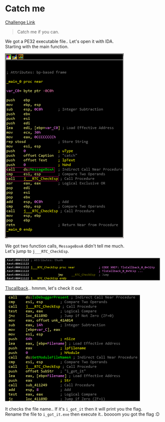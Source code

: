**Catch me**
===================  
[Challenge Link](https://s3-eu-west-1.amazonaws.com/hubchallenges/Reverse/a.out)

> Catch me if you can.  

We got a PE32 executable file.. Let's open it with IDA.  
Starting with the main function.

![](images/catch-me1.png)

We got two function calls, `MessageBoxA` didn't tell me much.  
Let's jump to `j___RTC_CheckEsp`.  

![](images/catch-me2.png)

[Tlscallback](https://www.hex-rays.com/blog/tls-callbacks/).. hmmm, let's check it out.

![](images/catch-me3.png)

It checks the file name.. If it's `i_got_it` then it will print you the flag.  
Rename the file to `i_got_it.exe` then execute it.. boooom you got the flag :D
